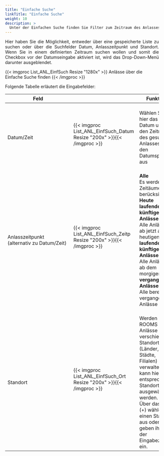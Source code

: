 ```yaml
---
title: "Einfache Suche"
linkTitle: "Einfache Suche"
weight: 10
description: >
  Unter der Einfachen Suche finden Sie Filter zum Zeitraum des Anlasses und des Standortes. 
---
```

<p style="text-align: justify"> Hier haben Sie die Möglichkeit, entweder über eine gespeicherte Liste zu suchen oder über die Suchfelder Datum, Anlasszeitpunkt und Standort. Wenn Sie in einem definierten Zeitraum suchen wollen und somit die Checkbox vor der Datumseingabe aktiviert ist, wird das Drop-Down-Menü darunter ausgeblendet.</p>

{{< imgproc List_ANL_EinfSuch Resize "1280x" >}}
Anlässe über die Einfache Suche finden 
{{< /imgproc >}}

Folgende Tabelle erläutert die Eingabefelder:

 |<div style="width:200px">Feld</div>|<div style="width:200px"></div>|Funktion|
 |---|---|---|
 |</br>Datum/Zeit|{{< imgproc List_ANL_EinfSuch_Datum Resize "200x" >}}{{< /imgproc >}}|</br>Wählen Sie hier das Datum und den Zeitraum des gesuchten Anlasses über den Datumspicker aus|
 |</br>Anlasszeitpunkt  </br>(alternativ zu Datum/Zeit)|{{< imgproc List_ANL_EinfSuch_Zeitp Resize "200x" >}}{{< /imgproc >}}|</br>**Alle** </br> Es werden alle Zeitäume berücksichtigt </br> **Heute laufende und künftige Anlässe** </br>Alle Anlässe ab jetzt am heutigen Tag </br> **laufende und künftige Anlässe** </br> Alle Anlässe ab dem morgigen Tag </br> **vergangene Anlässe** </br> Alle bereits vergangenen Anlässe|
 |</br>Standort|{{< imgproc List_ANL_EinfSuch_Ort Resize "200x" >}}{{< /imgproc >}}|</br>Werden über ROOMS Anlässe verschiedener Standorte (Länder, Städte, Filialen) verwaltet, kann hier der entsprechende Standort ausgewählt werden. </br> Über das Plus (+) wählen Sie einen Standort aus oder geben ihn in der Eingabezeile ein.|